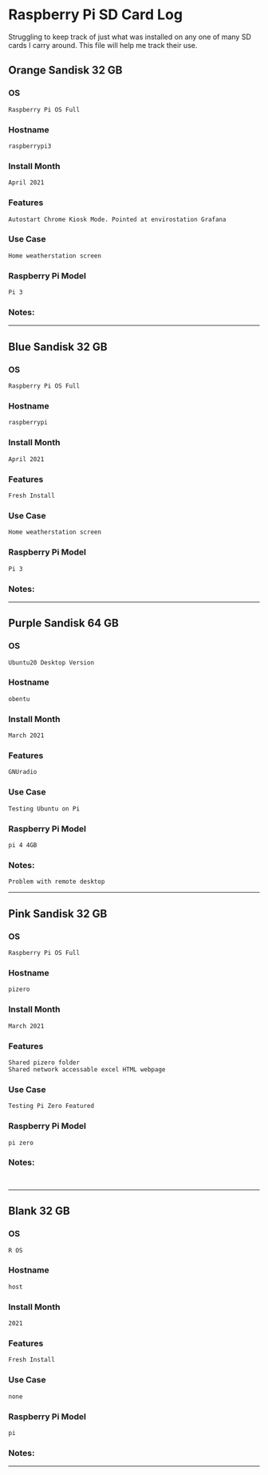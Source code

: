 # Raspberry Pi SD Card Log

Struggling to keep track of just what was installed on any one of many SD cards I carry around.
This file will help me track their use.




## Orange Sandisk 32 GB
### OS
`Raspberry Pi OS Full`
### Hostname
`raspberrypi3`
### Install Month
`April 2021`
### Features
`Autostart Chrome Kiosk Mode. Pointed at envirostation Grafana`
### Use Case
`Home weatherstation screen`
### Raspberry Pi Model
`Pi 3`
### Notes:
___________________________________________________________________________________________________________

## Blue Sandisk 32 GB
### OS
`Raspberry Pi OS Full`
### Hostname
`raspberrypi`
### Install Month
`April 2021`
### Features
`Fresh Install`
### Use Case
`Home weatherstation screen`
### Raspberry Pi Model
`Pi 3`
### Notes:
___________________________________________________________________________________________________________

## Purple Sandisk 64 GB
### OS
`Ubuntu20 Desktop Version`
### Hostname
`obentu`
### Install Month
` March 2021 `
### Features
`GNUradio`
### Use Case
`Testing Ubuntu on Pi`
### Raspberry Pi Model
`pi 4 4GB`
### Notes:
`Problem with remote desktop `
___________________________________________________________________________________________________________

## Pink Sandisk 32 GB
### OS
`Raspberry Pi OS Full`
### Hostname
`pizero`
### Install Month
` March 2021 `
### Features
`Shared pizero folder` <br>
`Shared network accessable excel HTML webpage`
### Use Case
`Testing Pi Zero Featured`
### Raspberry Pi Model
`pi zero`
### Notes:
` `
___________________________________________________________________________________________________________

## Blank 32 GB
### OS
`R OS`
### Hostname
`host`
### Install Month
` 2021 `
### Features
`Fresh Install`
### Use Case
`none`
### Raspberry Pi Model
`pi`
### Notes:
___________________________________________________________________________________________________________


    

